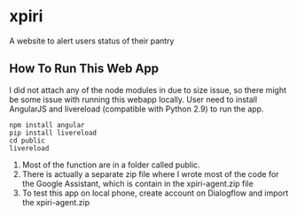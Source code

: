 # xpiri
A website to alert users status of their pantry


## How To Run This Web App
I did not attach any of the node modules in due to size issue, so there might be some issue with running this webapp locally.
User need to install AngularJS and livereload (compatible with Python 2.9) to run the app.

```
npm install angular
pip install livereload
cd public
livereload
```

1. Most of the function are in a folder called public.
2. There is actually a separate zip file where I wrote most of the code for the Google Assistant, which is contain
in the xpiri-agent.zip file
3. To test this app on local phone, create account on Dialogflow and import the xpiri-agent.zip
